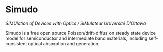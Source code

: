 # Simudo

*SIMUlation of Devices with Optics / SIMulateur Université D'Ottawa*

Simudo is a free open source Poisson/drift-diffusion steady state device model for semiconductor and intermediate band materials, including self-consistent optical absorption and generation.

